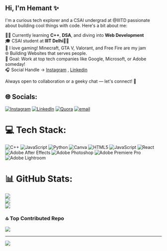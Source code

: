 ## Hi, I'm Hemant ✨

I'm  a curious tech explorer and a CSAI undergrad at @IIITD passionate about building cool things with code. Here's a bit about me:<br/>

👨‍💻 Currently learning **C++**, **DSA**, and diving into **Web Development**<br/>
🎓 CSAI student at **IIIT Delhi**🧠💼<br/>
🧱 I love gaming! Minecraft, GTA V, Valorant, and Free Fire are my jam<br/>
🌐 Building Websites that serves people.<br/>
🎯 Goal: Work at top tech companies like Google, Microsoft, or Adobe someday!<br/>
🎧 Social Handle -> [Instagram](https://www.instagram.com/the.hemant_797/)  , [Linkedin](https://www.linkedin.com/in/iamhemantmeena/)<br/>

Always open to collaboration or a geeky chat — let's connect! 🚀<br/>


## 🌐 Socials:
[![Instagram](https://img.shields.io/badge/Instagram-%23E4405F.svg?logo=Instagram&logoColor=white)](https://instagram.com/the.hemant_797) [![LinkedIn](https://img.shields.io/badge/LinkedIn-%230077B5.svg?logo=linkedin&logoColor=white)](https://linkedin.com/in/iamhemantmeena) [![Quora](https://img.shields.io/badge/Quora-%23B92B27.svg?logo=Quora&logoColor=white)](https://quora.com/profile/Hemant-Meena-523) [![email](https://img.shields.io/badge/Email-D14836?logo=gmail&logoColor=white)](mailto:meenahemant941@gmail.com) 

# 💻 Tech Stack:
![C++](https://img.shields.io/badge/c++-%2300599C.svg?style=for-the-badge&logo=c%2B%2B&logoColor=white) ![JavaScript](https://img.shields.io/badge/javascript-%23323330.svg?style=for-the-badge&logo=javascript&logoColor=%23F7DF1E) ![Python](https://img.shields.io/badge/python-3670A0?style=for-the-badge&logo=python&logoColor=ffdd54) ![Canva](https://img.shields.io/badge/Canva-%2300C4CC.svg?style=for-the-badge&logo=Canva&logoColor=white) ![HTML5](https://img.shields.io/badge/html5-%23E34F26.svg?style=for-the-badge&logo=html5&logoColor=white) ![JavaScript](https://img.shields.io/badge/javascript-%23323330.svg?style=for-the-badge&logo=javascript&logoColor=%23F7DF1E) ![React](https://img.shields.io/badge/react-%2320232a.svg?style=for-the-badge&logo=react&logoColor=%2361DAFB) ![Adobe After Effects](https://img.shields.io/badge/Adobe%20After%20Effects-9999FF.svg?style=for-the-badge&logo=Adobe%20After%20Effects&logoColor=white) ![Adobe Photoshop](https://img.shields.io/badge/adobe%20photoshop-%2331A8FF.svg?style=for-the-badge&logo=adobe%20photoshop&logoColor=white) ![Adobe Premiere Pro](https://img.shields.io/badge/Adobe%20Premiere%20Pro-9999FF.svg?style=for-the-badge&logo=Adobe%20Premiere%20Pro&logoColor=white) ![Adobe Lightroom](https://img.shields.io/badge/Adobe%20Lightroom-31A8FF.svg?style=for-the-badge&logo=Adobe%20Lightroom&logoColor=white)
# 📊 GitHub Stats:
![](https://github-readme-stats.vercel.app/api?username=itssshemant&theme=react&hide_border=false&include_all_commits=false&count_private=false)<br/>
![](https://nirzak-streak-stats.vercel.app/?user=itssshemant&theme=react&hide_border=false)<br/>
![](https://github-readme-stats.vercel.app/api/top-langs/?username=itssshemant&theme=react&hide_border=false&include_all_commits=false&count_private=false&layout=compact)

### 🔝 Top Contributed Repo
![](https://github-contributor-stats.vercel.app/api?username=itssshemant&limit=5&theme=react&combine_all_yearly_contributions=true)

---
[![](https://visitcount.itsvg.in/api?id=itssshemant&icon=0&color=0)](https://visitcount.itsvg.in)

<!-- Proudly created with GPRM ( https://gprm.itsvg.in ) -->
